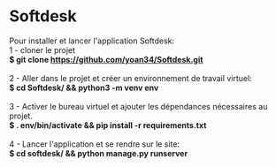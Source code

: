 # Softdesk
Pour installer et lancer l'application Softdesk:<br/>
1 - cloner le projet<br/>
<b>$ git clone https://github.com/yoan34/Softdesk.git</b><br/><br/>
2 - Aller dans le projet et créer un environnement de travail virtuel:<br/>
<b>$ cd Softdesk/ && python3 -m venv env</b><br/><br/>
3 - Activer le bureau virtuel et ajouter les dépendances nécessaires au projet.<br/>
<b>$ . env/bin/activate && pip install -r requirements.txt</b><br/><br/>
4 - Lancer l'application et se rendre sur le site:<br/>
<b>$ cd softdesk/ && python manage.py runserver</b><br/>
